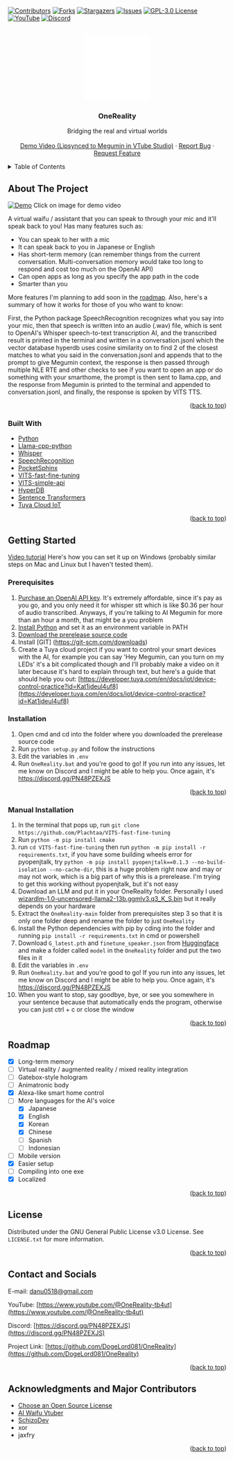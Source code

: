 <!-- Improved compatibility of back to top link: See: https://github.com/othneildrew/Best-README-Template/pull/73 -->
<a name="readme-top"></a>
<!--
*** Thanks for checking out the Best-README-Template. If you have a suggestion
*** that would make this better, please fork the repo and create a pull request
*** or simply open an issue with the tag "enhancement".
*** Don't forget to give the project a star!
*** Thanks again! Now go create something AMAZING! :D
-->



<!-- PROJECT SHIELDS -->
<!--
*** I'm using markdown "reference style" links for readability.
*** Reference links are enclosed in brackets [ ] instead of parentheses ( ).
*** See the bottom of this document for the declaration of the reference variables
*** for contributors-url, forks-url, etc. This is an optional, concise syntax you may use.
*** https://www.markdownguide.org/basic-syntax/#reference-style-links
-->
[![Contributors][contributors-shield]][contributors-url]
[![Forks][forks-shield]][forks-url]
[![Stargazers][stars-shield]][stars-url]
[![Issues][issues-shield]][issues-url]
[![GPL-3.0 License][license-shield]][license-url]
[![YouTube][youtube-shield]][youtube-url]
[![Discord][discord-shield]][discord-url]



<!-- PROJECT LOGO -->
<br />
<div align="center">
  <a href="https://github.com/DogeLord081/OneReality">
    <img src="OneReality Logo Transparent.png" alt="Logo" width="150" height="150">
  </a>

  <h3 align="center">OneReality</h3>

  <p align="center">
    Bridging the real and virtual worlds
    <br />
    <br />
    <a href="https://youtu.be/eZridsHbooE">Demo Video (Lipsynced to Megumin in VTube Studio)</a>
    ·
    <a href="https://github.com/DogeLord081/OneReality/issues">Report Bug</a>
    ·
    <a href="https://github.com/DogeLord081/OneReality/issues">Request Feature</a>
  </p>
</div>



<!-- TABLE OF CONTENTS -->
<details>
  <summary>Table of Contents</summary>
  <ol>
    <li>
      <a href="#about-the-project">About The Project</a>
      <ul>
        <li><a href="#built-with">Built With</a></li>
      </ul>
    </li>
    <li>
      <a href="#getting-started">Getting Started</a>
      <ul>
        <li><a href="#prerequisites">Prerequisites</a></li>
        <li><a href="#installation">Installation</a></li>
      </ul>
    </li>
    <li><a href="#roadmap">Roadmap</a></li>
    <li><a href="#license">License</a></li>
    <li><a href="#acknowledgments">Acknowledgments</a></li>
  </ol>
</details>



<!-- ABOUT THE PROJECT -->
## About The Project

[![Demo](https://github.com/DogeLord081/OneReality-README/blob/master/image.png)](https://youtu.be/eZridsHbooE)
Click on image for demo video

A virtual waifu / assistant that you can speak to through your mic and it'll speak back to you! Has many features such as:

* You can speak to her with a mic
* It can speak back to you in Japanese or English
* Has short-term memory (can remember things from the current conversation. Multi-conversation memory would take too long to respond and cost too much on the OpenAI API)
* Can open apps as long as you specify the app path in the code
* Smarter than you

More features I'm planning to add soon in the [roadmap](https://github.com/DogeLord081/OneReality#roadmap). Also, here's a summary of how it works for those of you who want to know:

First, the Python package SpeechRecognition recognizes what you say into your mic, then that speech is written into an audio (.wav) file, which is sent to OpenAI's Whisper speech-to-text transcription AI, and the transcribed result is printed in the terminal and written in a conversation.jsonl which the vector database hyperdb uses cosine similarity on to find 2 of the closest matches to what you said in the conversation.jsonl and appends that to the prompt to give Megumin context, the response is then passed through multiple NLE RTE and other checks to see if you want to open an app or do something with your smarthome, the prompt is then sent to llama.cpp, and the response from Megumin is printed to the terminal and appended to conversation.jsonl, and finally, the response is spoken by VITS TTS.

<p align="right">(<a href="#readme-top">back to top</a>)</p>



### Built With

* [Python](https://www.python.org)
* [Llama-cpp-python](https://github.com/abetlen/llama-cpp-python)
* [Whisper](https://openai.com/research/whisper)
* [SpeechRecognition](https://pypi.org/project/SpeechRecognition/)
* [PocketSphinx](https://pypi.org/project/pocketsphinx/)
* [VITS-fast-fine-tuning](https://github.com/Plachtaa/VITS-fast-fine-tuning)
* [VITS-simple-api](https://github.com/Artrajz/vits-simple-api)
* [HyperDB](https://github.com/jdagdelen/hyperDB)
* [Sentence Transformers](https://github.com/UKPLab/sentence-transformers)
* [Tuya Cloud IoT](https://iot.tuya.com/)
<p align="right">(<a href="#readme-top">back to top</a>)</p>



<!-- GETTING STARTED -->
## Getting Started

[Video tutorial](https://youtu.be/w2pxHZ-GX5Y) Here's how you can set it up on Windows (probably similar steps on Mac and Linux but I haven't tested them).

### Prerequisites

1. [Purchase an OpenAI API key](https://www.windowscentral.com/software-apps/how-to-get-an-openai-api-key). It's extremely affordable, since it's pay as you go, and you only need it for whisper stt which is like $0.36 per hour of audio transcribed. Anyways, if you're talking to AI Megumin for more than an hour a month, that might be a you problem
2. [Install Python](https://www.python.org/downloads/) and set it as an environment variable in PATH
3. [Download the prerelease source code](https://github.com/DogeLord081/OneReality/releases/tag/v2.0.0-beta)
6. Install [GIT] (https://git-scm.com/downloads)
7. Create a Tuya cloud project if you want to control your smart devices with the AI, for example you can say 'Hey Megumin, can you turn on my LEDs' it's a bit complicated though and I'll probably make a video on it later because it's hard to explain through text, but here's a guide that should help you out: [https://developer.tuya.com/en/docs/iot/device-control-practice?id=Kat1jdeul4uf8](https://developer.tuya.com/en/docs/iot/device-control-practice?id=Kat1jdeul4uf8)


### Installation
1. Open cmd and cd into the folder where you downloaded the prerelease source code
2. Run `python setup.py` and follow the instructions
3. Edit the variables in `.env`
4. Run `OneReality.bat` and you're good to go! If you run into any issues, let me know on Discord and I might be able to help you. Once again, it's https://discord.gg/PN48PZEXJS
<p align="right">(<a href="#readme-top">back to top</a>)</p>


### Manual Installation
1. In the terminal that pops up, run `git clone https://github.com/Plachtaa/VITS-fast-fine-tuning`
2. Run `python -m pip install cmake`
3. run `cd VITS-fast-fine-tuning` then run `python -m pip install -r requirements.txt`, if you have some building wheels error for pyopenjtalk, try `python -m pip install pyopenjtalk==0.1.3 --no-build-isolation --no-cache-dir`, this is a huge problem right now and may or may not work, which is a big part of why this is a prerelease. I'm trying to get this working without pyopenjtalk, but it's not easy
4. Download an LLM and put it in your OneReality folder. Personally I used [wizardlm-1.0-uncensored-llama2-13b.ggmlv3.q3_K_S.bin](https://huggingface.co/TheBloke/WizardLM-1.0-Uncensored-Llama2-13B-GGML/blob/main/wizardlm-1.0-uncensored-llama2-13b.ggmlv3.q3_K_S.bin) but it really depends on your hardware
5. Extract the `OneReality-main` folder from prerequisites step 3 so that it is only one folder deep and rename the folder to just `OneReality`
6. Install the Python dependencies with pip by cding into the folder and running `pip install -r requirements.txt` in cmd or powershell
7. Download `G_latest.pth` and `finetune_speaker.json` from [Huggingface](https://huggingface.co/DogeLord/megumin-VITS/tree/main) and make a folder called `model` in the `OneReality` folder and put the two files in it
8. Edit the variables in `.env`
9. Run `OneReality.bat` and you're good to go! If you run into any issues, let me know on Discord and I might be able to help you. Once again, it's https://discord.gg/PN48PZEXJS
10. When you want to stop, say goodbye, bye, or see you somewhere in your sentence because that automatically ends the program, otherwise you can just ctrl + c or close the window

<p align="right">(<a href="#readme-top">back to top</a>)</p>



<!-- ROADMAP -->
## Roadmap

- [x] Long-term memory
- [ ] Virtual reality / augmented reality / mixed reality integration
- [ ] Gatebox-style hologram
- [ ] Animatronic body
- [x] Alexa-like smart home control
- [ ] More languages for the AI's voice
  - [x] Japanese
  - [x] English
  - [x] Korean
  - [x] Chinese
  - [ ] Spanish
  - [ ] Indonesian
- [ ] Mobile version
- [x] Easier setup
- [ ] Compiling into one exe
- [x] Localized

<p align="right">(<a href="#readme-top">back to top</a>)</p>



<!-- LICENSE -->
## License

Distributed under the GNU General Public License v3.0 License. See `LICENSE.txt` for more information.

<p align="right">(<a href="#readme-top">back to top</a>)</p>



<!-- CONTACT -->
## Contact and Socials

E-mail: danu0518@gmail.com

YouTube: [https://www.youtube.com/@OneReality-tb4ut](https://www.youtube.com/@OneReality-tb4ut)

Discord: [https://discord.gg/PN48PZEXJS](https://discord.gg/PN48PZEXJS)

Project Link: [https://github.com/DogeLord081/OneReality](https://github.com/DogeLord081/OneReality)

<p align="right">(<a href="#readme-top">back to top</a>)</p>



<!-- ACKNOWLEDGMENTS -->
## Acknowledgments and Major Contributors

* [Choose an Open Source License](https://choosealicense.com)
* [AI Waifu Vtuber](https://github.com/ardha27/AI-Waifu-Vtuber)
* [SchizoDev](https://youtu.be/dKFnJCtcfMk)
* xor
* jaxfry

<p align="right">(<a href="#readme-top">back to top</a>)</p>



<!-- MARKDOWN LINKS & IMAGES -->
<!-- https://www.markdownguide.org/basic-syntax/#reference-style-links -->
[discord-shield]: https://img.shields.io/discord/1123252189708693516?style=for-the-badge&label=DISCORD&color=%237289da
[discord-url]: https://discord.gg/eMnbhjW3GB
[youtube-shield]: https://img.shields.io/youtube/channel/subscribers/UC03Puq3SCjGWDPAnYGXjqQg?style=for-the-badge
[youtube-url]: https://www.youtube.com/@OneReality-tb4ut
[contributors-shield]: https://img.shields.io/github/contributors/DogeLord081/OneReality.svg?style=for-the-badge
[contributors-url]: https://github.com/DogeLord081/OneReality/graphs/contributors
[forks-shield]: https://img.shields.io/github/forks/DogeLord081/OneReality.svg?style=for-the-badge
[forks-url]: https://github.com/DogeLord081/OneReality/network/members
[stars-shield]: https://img.shields.io/github/stars/DogeLord081/OneReality.svg?style=for-the-badge
[stars-url]: https://github.com/DogeLord081/OneReality/stargazers
[issues-shield]: https://img.shields.io/github/issues/DogeLord081/OneReality.svg?style=for-the-badge
[issues-url]: https://github.com/DogeLord081/OneReality/issues
[license-shield]: https://img.shields.io/github/license/DogeLord081/OneReality.svg?style=for-the-badge
[license-url]: https://github.com/DogeLord081/OneReality/blob/master/LICENSE.txt
[linkedin-shield]: https://img.shields.io/badge/-LinkedIn-black.svg?style=for-the-badge&logo=linkedin&colorB=555
[linkedin-url]: https://linkedin.com/in/othneildrew
[product-screenshot]: images/screenshot.png
[Next.js]: https://img.shields.io/badge/next.js-000000?style=for-the-badge&logo=nextdotjs&logoColor=white
[Next-url]: https://nextjs.org/
[React.js]: https://img.shields.io/badge/React-20232A?style=for-the-badge&logo=react&logoColor=61DAFB
[React-url]: https://reactjs.org/
[Vue.js]: https://img.shields.io/badge/Vue.js-35495E?style=for-the-badge&logo=vuedotjs&logoColor=4FC08D
[Vue-url]: https://vuejs.org/
[Angular.io]: https://img.shields.io/badge/Angular-DD0031?style=for-the-badge&logo=angular&logoColor=white
[Angular-url]: https://angular.io/
[Svelte.dev]: https://img.shields.io/badge/Svelte-4A4A55?style=for-the-badge&logo=svelte&logoColor=FF3E00
[Svelte-url]: https://svelte.dev/
[Laravel.com]: https://img.shields.io/badge/Laravel-FF2D20?style=for-the-badge&logo=laravel&logoColor=white
[Laravel-url]: https://laravel.com
[Bootstrap.com]: https://img.shields.io/badge/Bootstrap-563D7C?style=for-the-badge&logo=bootstrap&logoColor=white
[Bootstrap-url]: https://getbootstrap.com
[JQuery.com]: https://img.shields.io/badge/jQuery-0769AD?style=for-the-badge&logo=jquery&logoColor=white
[JQuery-url]: https://jquery.com 
